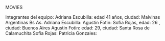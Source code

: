  MOVIES

Integrantes del equipo:
Adriana Escubilla: edad 41 años, ciudad: Malvinas Argentinas Bs As.
Adriana Escubilla:
Agustin Fotin:
Sofia Rojas, edad: 26 , ciudad: Buenos Aires
Agustin Fotin: edad: 29, ciudad: Santa Rosa de Calamuchita
Sofia Rojas:
Patricia Gonzales: 